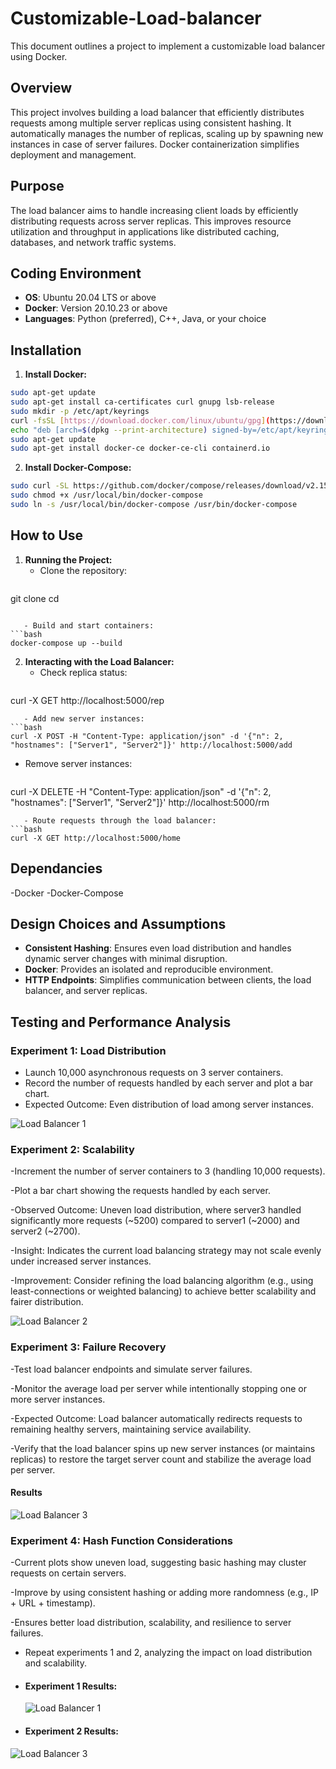 # Customizable-Load-balancer


This document outlines a project to implement a customizable load balancer using Docker.

## Overview

This project involves building a load balancer that efficiently distributes requests among multiple server replicas using consistent hashing. It automatically manages the number of replicas, scaling up by spawning new instances in case of server failures. Docker containerization simplifies deployment and management.

## Purpose

The load balancer aims to handle increasing client loads by efficiently distributing requests across server replicas. This improves resource utilization and throughput in applications like distributed caching, databases, and network traffic systems.

## Coding Environment

- **OS**: Ubuntu 20.04 LTS or above
- **Docker**: Version 20.10.23 or above
- **Languages**: Python (preferred), C++, Java, or your choice

## Installation

1. **Install Docker:**

```bash
sudo apt-get update
sudo apt-get install ca-certificates curl gnupg lsb-release
sudo mkdir -p /etc/apt/keyrings
curl -fsSL [https://download.docker.com/linux/ubuntu/gpg](https://download.docker.com/linux/ubuntu/gpg) | sudo gpg --dearmor -o /etc/apt/keyrings/docker.gpg
echo "deb [arch=$(dpkg --print-architecture) signed-by=/etc/apt/keyrings/docker.gpg] [https://download.docker.com/linux/ubuntu](https://download.docker.com/linux/ubuntu) $(lsb_release -cs) stable" | sudo tee /etc/apt/sources.list.d/docker.list > /dev/null
sudo apt-get update
sudo apt-get install docker-ce docker-ce-cli containerd.io
```

2. **Install Docker-Compose:**

```bash
sudo curl -SL https://github.com/docker/compose/releases/download/v2.15.1/docker-compose-linux-x86_64 -o /usr/local/bin/docker-compose
sudo chmod +x /usr/local/bin/docker-compose
sudo ln -s /usr/local/bin/docker-compose /usr/bin/docker-compose
```

## How to Use

1. **Running the Project:**
   - Clone the repository:
     ```bash
git clone <repository-url>
cd <repository-directory>
```

   - Build and start containers:
```bash
docker-compose up --build
```

2. **Interacting with the Load Balancer:**
   - Check replica status:
     ```bash
curl -X GET http://localhost:5000/rep
```
   - Add new server instances:
```bash
curl -X POST -H "Content-Type: application/json" -d '{"n": 2, "hostnames": ["Server1", "Server2"]}' http://localhost:5000/add
```
   - Remove server instances:
     ```bash
curl -X DELETE -H "Content-Type: application/json" -d '{"n": 2, "hostnames": ["Server1", "Server2"]}' http://localhost:5000/rm
```
   - Route requests through the load balancer:
```bash
curl -X GET http://localhost:5000/home
```
## Dependancies

-Docker
-Docker-Compose

## Design Choices and Assumptions

- **Consistent Hashing**: Ensures even load distribution and handles dynamic server changes with minimal disruption.
- **Docker**: Provides an isolated and reproducible environment.
- **HTTP Endpoints**: Simplifies communication between clients, the load balancer, and server replicas.

## Testing and Performance Analysis

### Experiment 1: Load Distribution

- Launch 10,000 asynchronous requests on 3 server containers.
- Record the number of requests handled by each server and plot a bar chart.
- Expected Outcome: Even distribution of load among server instances.

![Load Balancer 1](Images/Load%20balancer%201.jpeg)



### Experiment 2: Scalability

-Increment the number of server containers to 3 (handling 10,000 requests).

-Plot a bar chart showing the requests handled by each server.

-Observed Outcome: Uneven load distribution, where server3 handled significantly more requests (~5200) compared to server1 (~2000) and server2 (~2700).

-Insight: Indicates the current load balancing strategy may not scale evenly under increased server instances.

-Improvement: Consider refining the load balancing algorithm (e.g., using least-connections or weighted balancing) to achieve better scalability and fairer distribution.

![Load Balancer 2](Images/Load%20blancer%202.jpeg)


### Experiment 3: Failure Recovery

-Test load balancer endpoints and simulate server failures.

-Monitor the average load per server while intentionally stopping one or more server instances.

-Expected Outcome: Load balancer automatically redirects requests to remaining healthy servers, maintaining service availability.

-Verify that the load balancer spins up new server instances (or maintains replicas) to restore the target server count and stabilize the average load per server.
#### Results
![Load Balancer 3](Images/load%20balancer3.jpeg)
<br>


### Experiment 4: Hash Function Considerations

-Current plots show uneven load, suggesting basic hashing may cluster requests on certain servers.

-Improve by using consistent hashing or adding more randomness (e.g., IP + URL + timestamp).

-Ensures better load distribution, scalability, and resilience to server failures.

- Repeat experiments 1 and 2, analyzing the impact on load distribution and scalability.
- #### Experiment 1 Results:
  ![Load Balancer 1](Images/Load%20balancer%201.jpeg)
- #### Experiment 2 Results:
 ![Load Balancer 3](Images/load%20balancer3.jpeg)


